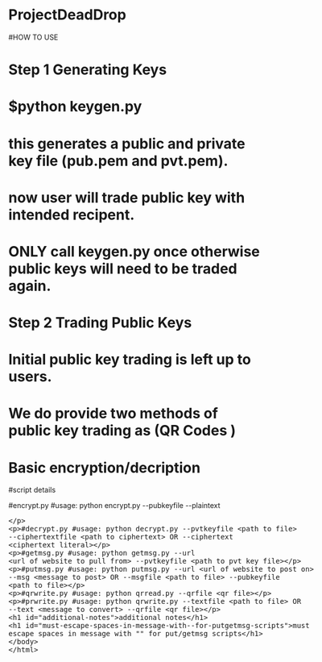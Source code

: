 # ProjectDeadDrop

#HOW TO USE

# Step 1 Generating Keys

# $python keygen.py

# this generates a public and private key file (pub.pem and pvt.pem).
# now user will trade public key with intended recipent.
# ONLY call keygen.py once otherwise public keys will need to be traded again.



# Step 2 Trading Public Keys
# Initial public key trading is left up to users.
# We do provide two methods of public key trading as (QR Codes )

# Basic encryption/decription








#script details

#encrypt.py 
#usage: python encrypt.py --pubkeyfile <path to file> --plaintext <plaintext>

#decrypt.py
#usage: python decrypt.py --pvtkeyfile <path to file> --ciphertextfile <path to ciphertext> OR --ciphertext <ciphertext literal>

#getmsg.py
#usage: python getmsg.py --url <url of website to pull from> --pvtkeyfile <path to pvt key file>

#putmsg.py
#usage: python putmsg.py --url <url of website to post on> --msg <message to post> OR --msgfile <path to file> --pubkeyfile <path to file>

#qrwrite.py
#usage: python qrread.py --qrfile <qr file>

#prwrite.py
#usage: python qrwrite.py --textfile <path to file> OR --text <message to convert> --qrfile <qr file>



# additional notes
# must escape spaces in message with "\" for put/getmsg scripts

